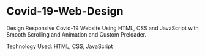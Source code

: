 # Covid-19-Web-Design

Design Responsive Covid-19 Website Using HTML, CSS and JavaScript with Smooth Scrolling and Animation and Custom Preloader.

Technology Used: HTML, CSS, JavaScript
